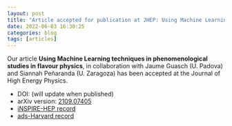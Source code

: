 ```yaml
---
layout: post
title: "Article accepted for publication at JHEP: Using Machine Learning techniques in phenomenological studies in flavour  physics"
date: 2022-06-03 16:30:25
categories: blog
tags: [articles]
---
```


Our article **Using Machine Learning techniques in phenomenological studies in flavour  physics**, in collaboration with Jaume Guasch (U. Padova) and Siannah Peñaranda (U. Zaragoza) has been accepted at the Journal of High Energy Physics.

* DOI: (will update when published)
* arXiv version: [2109.07405](https://arxiv.org/abs/2109.07405)
* [iNSPIRE-HEP record](https://inspirehep.net/literature/1922162)
* [ads-Harvard record](https://ui.adsabs.harvard.edu/abs/2021arXiv210907405A/abstract)
